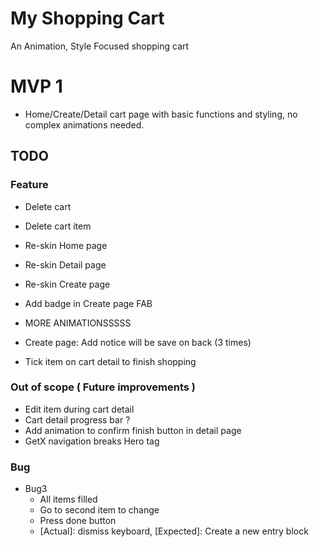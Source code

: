 # My Shopping Cart

An Animation, Style Focused shopping cart

# MVP 1

- Home/Create/Detail cart page with basic functions and styling, no complex animations needed.

## TODO

### Feature

- Delete cart
- Delete cart item
- Re-skin Home page
- Re-skin Detail page
- Re-skin Create page
- Add badge in Create page FAB
- MORE ANIMATIONSSSSS

- Create page: Add notice will be save on back (3 times)
- Tick item on cart detail to finish shopping

### Out of scope ( Future improvements )

- Edit item during cart detail
- Cart detail progress bar ?
- Add animation to confirm finish button in detail page
- GetX navigation breaks Hero tag

### Bug

- Bug3
    - All items filled
    - Go to second item to change
    - Press done button
    + [Actual]: dismiss keyboard,  [Expected]: Create a new entry block